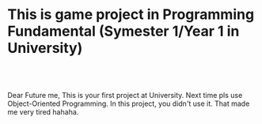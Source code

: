 # This is game project in Programming Fundamental (Symester 1/Year 1 in University)
<br/><br/><br/>
Dear Future me, This is your first project at University.  Next time pls use Object-Oriented Programming. In this project, you didn't use it. That made me very tired hahaha.
